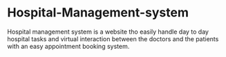 # Hospital-Management-system
Hospital management system is a website tho easily handle day to day hospital tasks and  virtual interaction between the doctors and the patients with an easy appointment booking system. 
